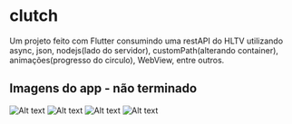 # clutch

Um projeto feito com Flutter consumindo uma restAPI do HLTV utilizando async, json, nodejs(lado do servidor), customPath(alterando container), animações(progresso do circulo), WebView, entre outros.

## Imagens do app - não terminado

![Alt text](https://raw.githubusercontent.com/jmjp/Clutch/master/screenshots/Screenshot_1563981982.png)
![Alt text](https://raw.githubusercontent.com/jmjp/Clutch/master/screenshots/Screenshot_1563981997.png)
![Alt text](https://raw.githubusercontent.com/jmjp/Clutch/master/screenshots/Screenshot_1563982005.png)
![Alt text](https://raw.githubusercontent.com/jmjp/Clutch/master/screenshots/Screenshot_1563982027.png)
